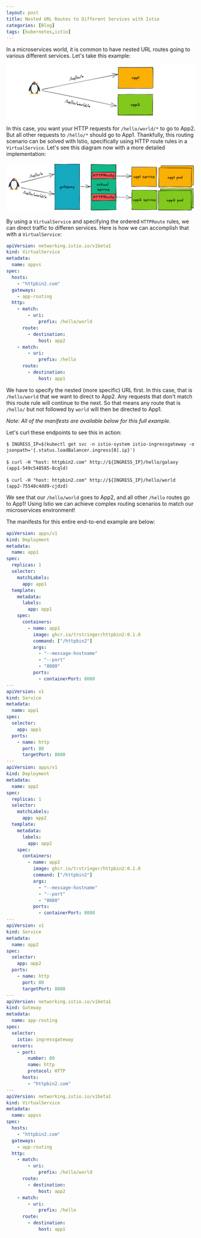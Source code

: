 ```yaml
---
layout: post
title: Nested URL Routes to Different Services with Istio
categories: [Blog]
tags: [kubernetes,istio]
---
```


In a microservices world, it is common to have nested URL routes going to various different services. Let's take this example:

![User request](../images/istio-route1.excalidraw.png)

In this case, you want your HTTP requests for `/hello/world/*` to go to App2. But all other requests to `/hello/*` should go to App1. Thankfully, this routing scenario can be solved with Istio, specifically using HTTP route rules in a `VirtualService`. Let's see this diagram now with a more detailed implementation:

![Istio implementation](../images/istio-route2.excalidraw.png)

By using a `VirtualService` and specifying the ordered `HTTPRoute` rules, we can direct traffic to differen services. Here is how we can accomplish that with a `VirtualService`:

```yaml
apiVersion: networking.istio.io/v1beta1
kind: VirtualService
metadata:
  name: appvs
spec:
  hosts:
    - "httpbin2.com"
  gateways:
    - app-routing
  http:
    - match:
        - uri:
            prefix: /hello/world
      route:
        - destination:
            host: app2
    - match:
        - uri:
            prefix: /hello
      route:
        - destination:
            host: app1
```

We have to specify the nested (more specific) URL first. In this case, that is `/hello/world` that we want to direct to App2. Any requests that don't match this route rule will continue to the next. So that means any route that is `/hello/` but not followed by `world` will then be directed to App1.

*Note: All of the manifests are available below for this full example.*

Let's curl these endpoints to see this in action:

```
$ INGRESS_IP=$(kubectl get svc -n istio-system istio-ingressgateway -o jsonpath='{.status.loadBalancer.ingress[0].ip}')

$ curl -H "host: httpbin2.com" http://${INGRESS_IP}/hello/galaxy
(app1-549c548585-8cqld)

$ curl -H "host: httpbin2.com" http://${INGRESS_IP}/hello/world
(app2-75548c4dd9-cjdzd)
```

We see that our `/hello/world` goes to App2, and all other `/hello` routes go to App1! Using Istio we can achieve complex routing scenarios to match our microservices environment!

The manifests for this entire end-to-end example are below:

```yaml
apiVersion: apps/v1
kind: Deployment
metadata:
  name: app1
spec:
  replicas: 1
  selector:
    matchLabels:
      app: app1
  template:
    metadata:
      labels:
        app: app1
    spec:
      containers:
        - name: app1
          image: ghcr.io/trstringer/httpbin2:0.1.0
          command: ["/httpbin2"]
          args:
            - "--message-hostname"
            - "--port"
            - "8080"
          ports:
            - containerPort: 8080
---
apiVersion: v1
kind: Service
metadata:
  name: app1
spec:
  selector:
    app: app1
  ports:
    - name: http
      port: 80
      targetPort: 8080
---
apiVersion: apps/v1
kind: Deployment
metadata:
  name: app2
spec:
  replicas: 1
  selector:
    matchLabels:
      app: app2
  template:
    metadata:
      labels:
        app: app2
    spec:
      containers:
        - name: app2
          image: ghcr.io/trstringer/httpbin2:0.1.0
          command: ["/httpbin2"]
          args:
            - "--message-hostname"
            - "--port"
            - "8080"
          ports:
            - containerPort: 8080
---
apiVersion: v1
kind: Service
metadata:
  name: app2
spec:
  selector:
    app: app2
  ports:
    - name: http
      port: 80
      targetPort: 8080
---
apiVersion: networking.istio.io/v1beta1
kind: Gateway
metadata:
  name: app-routing
spec:
  selector:
    istio: ingressgateway
  servers:
    - port:
        number: 80
        name: http
        protocol: HTTP
      hosts:
        - "httpbin2.com"
---
apiVersion: networking.istio.io/v1beta1
kind: VirtualService
metadata:
  name: appvs
spec:
  hosts:
    - "httpbin2.com"
  gateways:
    - app-routing
  http:
    - match:
        - uri:
            prefix: /hello/world
      route:
        - destination:
            host: app2
    - match:
        - uri:
            prefix: /hello
      route:
        - destination:
            host: app1
```
